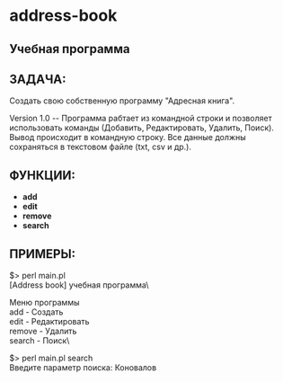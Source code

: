 #  address-book
## Учебная программа

## ЗАДАЧА:
Создать свою собственную программу "Адресная книга".

Version 1.0 -- Программа рабтает из командной строки и позволяет использовать команды (Добавить, Редактировать, Удалить, Поиск). Вывод происходит в командную строку. Все данные должны сохраняться в текстовом файле (txt, csv и др.).

## ФУНКЦИИ:
- **add**
- **edit**
- **remove**
- **search**

## ПРИМЕРЫ:
$> perl main.pl\
[Address book] учебная программа\

Меню программы\
add - Создать\
edit - Редактировать\
remove - Удалить\
search - Поиск\

$> perl main.pl search\
Введите параметр поиска: Коновалов